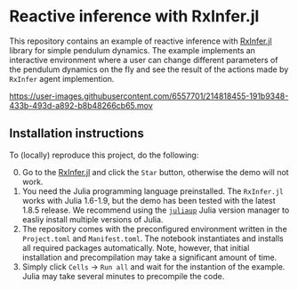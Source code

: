 # Reactive inference with RxInfer.jl

This repository contains an example of reactive inference with [RxInfer.jl]() library for simple pendulum dynamics. 
The example implements an interactive environment where a user can change different parameters of the pendulum
dynamics on the fly and see the result of the actions made by `RxInfer` agent implemention. 

https://user-images.githubusercontent.com/6557701/214818455-191b9348-433b-493d-a892-b8b48266cb65.mov

## Installation instructions

To (locally) reproduce this project, do the following:

0. Go to the [RxInfer.jl](https://github.com/biaslab/RxInfer.jl) and click the `Star` button, 
otherwise the demo will not work.
1. You need the Julia programming language preinstalled. The `RxInfer.jl` works with Julia 1.6-1.9, but the demo has 
been tested with the latest 1.8.5 release. We recommend using the [`juliaup`](https://github.com/JuliaLang/juliaup) 
Julia version manager to easliy install multiple versions of Julia.
2. The repository comes with the preconfigured environment written in the `Project.toml` and `Manifest.toml`.
The notebook instantiates and installs all required packages automatically. Note, however, that initial installation
and precompilation may take a significant amount of time.
3. Simply click `Cells` -> `Run all` and wait for the instantion of the example. Julia may take several minutes to 
precompile the code.
